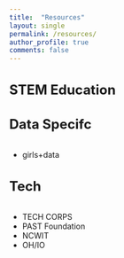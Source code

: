```yaml
---
title:  "Resources"
layout: single
permalink: /resources/
author_profile: true
comments: false
---
```


<h3 style="font-size:24px;">
   STEM Education
</h3>

<h4 style="font-size:24px;">
   Data Specifc
</h4>
<p style="font-size:16px;">
<ul>
  <li>girls+data</li>
</ul>
</p>

<h4 style="font-size:24px;">
   Tech
</h4>
<p style="font-size:16px;">
<ul>
  <li>TECH CORPS</li>
   <li>PAST Foundation</li>
   <li>NCWIT</li>
   <li>OH/IO</li>
</ul>
</p>
